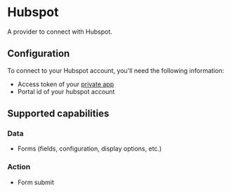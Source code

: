 # Hubspot

A provider to connect with Hubspot.

## Configuration

To connect to your Hubspot account, you'll need the following information:
* Access token of your [private app](https://developers.hubspot.com/docs/api/private-apps)
* Portal id of your hubspot account

## Supported capabilities

### Data
* Forms (fields, configuration, display options, etc.)

### Action
* Form submit
